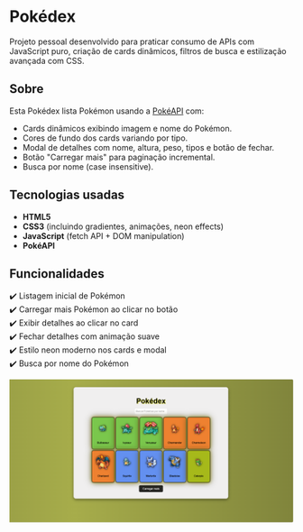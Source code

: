 # Pokédex

Projeto pessoal desenvolvido para praticar consumo de APIs com JavaScript puro, criação de cards dinâmicos, filtros de busca e estilização avançada com CSS.

##  Sobre

Esta Pokédex lista Pokémon usando a [PokéAPI](https://pokeapi.co/) com:

- Cards dinâmicos exibindo imagem e nome do Pokémon.
- Cores de fundo dos cards variando por tipo.
- Modal de detalhes com nome, altura, peso, tipos e botão de fechar.
- Botão "Carregar mais" para paginação incremental.
- Busca por nome (case insensitive).

##  Tecnologias usadas

- **HTML5**
- **CSS3** (incluindo gradientes, animações, neon effects)
- **JavaScript** (fetch API + DOM manipulation)
- **PokéAPI**

##  Funcionalidades

✔️ Listagem inicial de Pokémon  
✔️ Carregar mais Pokémon ao clicar no botão  
✔️ Exibir detalhes ao clicar no card  
✔️ Fechar detalhes com animação suave  
✔️ Estilo neon moderno nos cards e modal  
✔️ Busca por nome do Pokémon


![Pokédex screenshot](./README.png)










